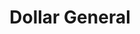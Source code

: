 ---
title: "Dollar General"
url: /bloomington/dollar-general-south-towanda-avenue/
shop: Kramladen
---